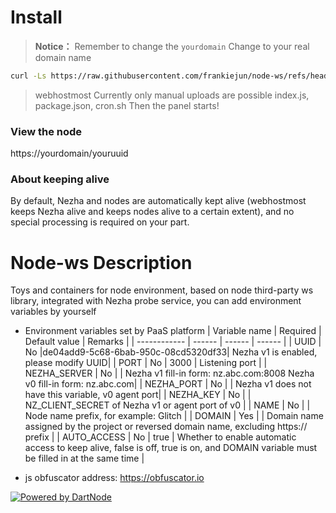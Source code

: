 # Install

> **Notice：** Remember to change the `yourdomain` Change to your real domain name

```bash 
curl -Ls https://raw.githubusercontent.com/frankiejun/node-ws/refs/heads/main/setup.sh > setup.sh && chmod +x setup.sh && ./setup.sh yourdomain
```

> webhostmost Currently only manual uploads are possible index.js, package.json, cron.sh Then the panel starts! 

### View the node 
https://yourdomain/youruuid

### About keeping alive 
By default, Nezha and nodes are automatically kept alive (webhostmost keeps Nezha alive and keeps nodes alive to a certain extent), and no special processing is required on your part. 

 # Node-ws Description
Toys and containers for node environment, based on node third-party ws library, integrated with Nezha probe service, you can add environment variables by yourself
* Environment variables set by PaaS platform
| Variable name | Required | Default value | Remarks |
| ------------ | ------ | ------ | ------ |
| UUID | No |de04add9-5c68-6bab-950c-08cd5320df33| Nezha v1 is enabled, please modify UUID|
| PORT | No | 3000 | Listening port |
| NEZHA_SERVER | No | | Nezha v1 fill-in form: nz.abc.com:8008 Nezha v0 fill-in form: nz.abc.com|
| NEZHA_PORT | No | | Nezha v1 does not have this variable, v0 agent port| 
| NEZHA_KEY | No | |  NZ_CLIENT_SECRET of Nezha v1 or agent port of v0 |
| NAME | No | | Node name prefix, for example: Glitch |
| DOMAIN | Yes | | Domain name assigned by the project or reversed domain name, excluding https:// prefix |
| AUTO_ACCESS | No | true | Whether to enable automatic access to keep alive, false is off, true is on, and DOMAIN variable must be filled in at the same time |

* js obfuscator address: https://obfuscator.io 

[![Powered by DartNode](https://dartnode.com/branding/DN-Open-Source-sm.png)](https://dartnode.com "Powered by DartNode - Free VPS for Open Source")

